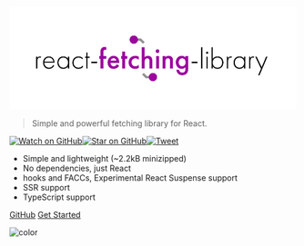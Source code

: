 <!-- _coverpage.md -->

![logo](_media/logo.png)

> Simple and powerful fetching library for React.  

[![Watch on GitHub][github-watch-badge]][github-watch][![Star on GitHub][github-star-badge]][github-star][![Tweet][twitter-badge]][twitter]

- Simple and lightweight (~2.2kB minizipped)
- No dependencies, just React
- hooks and FACCs, Experimental React Suspense support
- SSR support
- TypeScript support

[GitHub](https://github.com/marcin-piela/react-fetching-library)
[Get Started](#getting-started)

![color](#e5e5e5)

[github-watch-badge]: https://img.shields.io/github/watchers/marcin-piela/react-fetching-library.svg?style=social
[github-watch]: https://github.com/marcin-piela/react-fetching-library/watchers
[github-star-badge]: https://img.shields.io/github/stars/marcin-piela/react-fetching-library.svg?style=social
[github-star]: https://github.com/marcin-piela/react-fetching-library/stargazers
[twitter]: https://twitter.com/intent/tweet?text=Check%20out%20react-fetching-library%20https%3A%2F%2Fgithub.com%2Fmarcin-piela%2Freact-fetching-library%20%F0%9F%91%8D
[twitter-badge]: https://img.shields.io/twitter/url/https/github.com/marcin-piela/react-fetching-library.svg?style=social